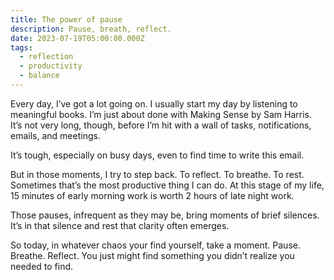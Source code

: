```yaml
---
title: The power of pause
description: Pause, breath, reflect.
date: 2023-07-19T05:00:00.000Z
tags:
  - reflection
  - productivity
  - balance
---
```

Every day, I’ve got a lot going on. I usually start my day by listening to meaningful books. I’m just about done with Making Sense by Sam Harris. It’s not very long, though, before I’m hit with a wall of tasks, notifications, emails, and meetings.

It’s tough, especially on busy days, even to find time to write this email.

But in those moments, I try to step back. To reflect. To breathe. To rest. Sometimes that’s the most productive thing I can do. At this stage of my life, 15 minutes of early morning work is worth 2 hours of late night work.

Those pauses, infrequent as they may be, bring moments of brief silences. It’s in that silence and rest that clarity often emerges.

So today, in whatever chaos your find yourself, take a moment. Pause. Breathe. Reflect. You just might find something you didn’t realize you needed to find.
